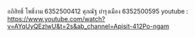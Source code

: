 อภิสิทธิ์ โพธิ์งาม  6352500412
ศุภณัฐ  บำรุงเมือง 6352500595
youtube : https://www.youtube.com/watch?v=AYqUyQEzlwU&t=2s&ab_channel=Apisit-412Po-ngam
